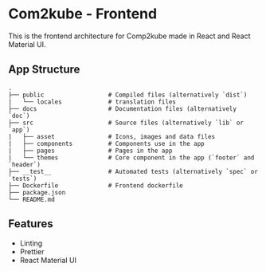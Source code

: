 # Com2kube - Frontend

This is the frontend architecture for Comp2kube made in React and React Material UI.

## App Structure

    .
    ├── public                  # Compiled files (alternatively `dist`)
    |   └── locales             # translation files
    ├── docs                    # Documentation files (alternatively `doc`)
    ├── src                     # Source files (alternatively `lib` or `app`)
    |   ├── asset               # Icons, images and data files
    |   ├── components          # Components use in the app
    |   ├── pages               # Pages in the app
    |   └── themes              # Core component in the app (`footer` and `header`)
    ├── __test__                # Automated tests (alternatively `spec` or `tests`)
    ├── Dockerfile              # Frontend dockerfile
    ├── package.json
    └── README.md

## Features

- Linting
- Prettier
- React Material UI
